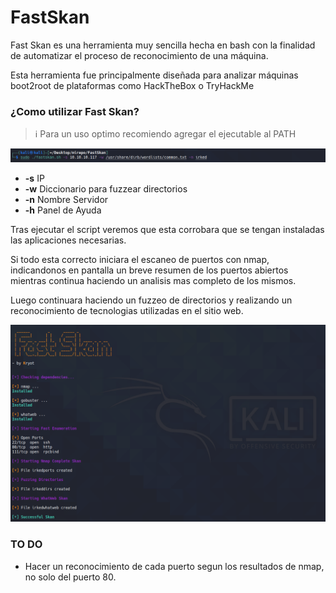 # FastSkan

Fast Skan es una herramienta muy sencilla hecha en bash con la finalidad de automatizar el proceso de reconocimiento de una máquina.

Esta herramienta fue principalmente diseñada para analizar máquinas boot2root de plataformas como HackTheBox o TryHackMe

### ¿Como utilizar Fast Skan?

> ℹ️ Para un uso optimo recomiendo agregar el ejecutable al PATH

![alt text](https://github.com/Kry0t/FastSkan/blob/main/images/1.png)

* **-s** IP 
* **-w** Diccionario para fuzzear directorios
* **-n** Nombre Servidor
* **-h** Panel de Ayuda


Tras ejecutar el script veremos que esta corrobara que se tengan instaladas las aplicaciones necesarias.

Si todo esta correcto iniciara el escaneo de puertos con nmap, indicandonos en pantalla un breve resumen de los puertos abiertos mientras continua haciendo un analisis mas completo de los mismos.

Luego continuara haciendo un fuzzeo de directorios y realizando un reconocimiento de tecnologias utilizadas en el sitio web.

![alt text](https://github.com/Kry0t/FastSkan/blob/main/images/2.png)



### TO DO
* Hacer un reconocimiento de cada puerto segun los resultados de nmap, no solo del puerto 80.
